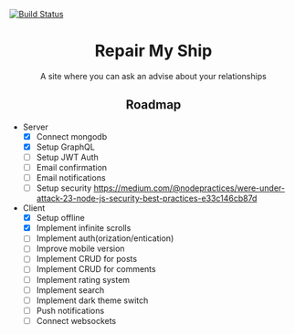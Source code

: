 [![Build Status](https://travis-ci.com/Katarinich/repair-my-ship-app.svg?branch=master)](https://travis-ci.com/Katarinich/repair-my-ship-app)

<h1 align="center">Repair My Ship</h1>

<p align="center">A site where you can ask an advise about your relationships</p>

<h2 align="center">Roadmap</h2>

* Server
  - [x] Connect mongodb
  - [x] Setup GraphQL
  - [ ] Setup JWT Auth
  - [ ] Email confirmation
  - [ ] Email notifications
  - [ ] Setup security https://medium.com/@nodepractices/were-under-attack-23-node-js-security-best-practices-e33c146cb87d

* Client
  - [x] Setup offline
  - [x] Implement infinite scrolls
  - [ ] Implement auth(orization/entication)
  - [ ] Improve mobile version
  - [ ] Implement CRUD for posts
  - [ ] Implement CRUD for comments
  - [ ] Implement rating system
  - [ ] Implement search
  - [ ] Implement dark theme switch
  - [ ] Push notifications
  - [ ] Connect websockets
